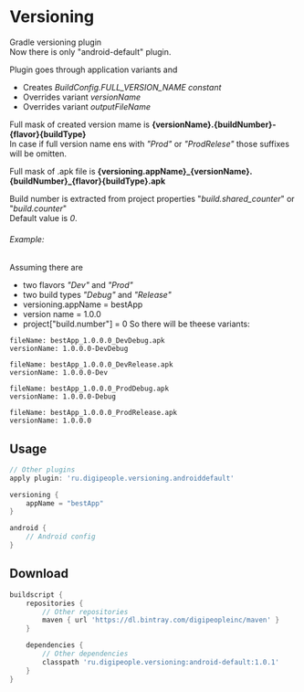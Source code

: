 # Versioning
Gradle versioning plugin  
Now there is only "android-default" plugin.

Plugin goes through application variants and
- Creates *BuildConfig.FULL_VERSION_NAME constant*
- Overrides variant *versionName*
- Overrides variant *outputFileName*

Full mask of created version mame is **{versionName}.{buildNumber}-{flavor}{buildType}**  
In case if full version name ens with *"Prod"* or *"ProdRelese"* those suffixes will be omitten.

Full mask of .apk file is **{versioning.appName}\_{versionName}.{buildNumber}\_{flavor}{buildType}.apk**

Build number is extracted from project properties "*build.shared_counter*" or "*build.counter*"  
Default value is *0*.

###### Example:
Assuming there are 
- two flavors *"Dev"* and *"Prod"*
- two build types *"Debug"* and *"Release"*
- versioning.appName = bestApp
- version name = 1.0.0
- project["build.number"] = 0
So there will be theese variants:
```
fileName: bestApp_1.0.0.0_DevDebug.apk
versionName: 1.0.0.0-DevDebug
```
```
fileName: bestApp_1.0.0.0_DevRelease.apk
versionName: 1.0.0.0-Dev
```
```
fileName: bestApp_1.0.0.0_ProdDebug.apk
versionName: 1.0.0.0-Debug
```
```
fileName: bestApp_1.0.0.0_ProdRelease.apk
versionName: 1.0.0.0
```
Usage
--------
```groovy
// Other plugins
apply plugin: 'ru.digipeople.versioning.androiddefault'

versioning {
    appName = "bestApp"
}

android {
    // Android config
}
```


Download
------------
```groovy
buildscript {
    repositories {
        // Other repositories
        maven { url 'https://dl.bintray.com/digipeopleinc/maven' }
    }

    dependencies {
        // Other dependencies
        classpath 'ru.digipeople.versioning:android-default:1.0.1'
    }
}

```